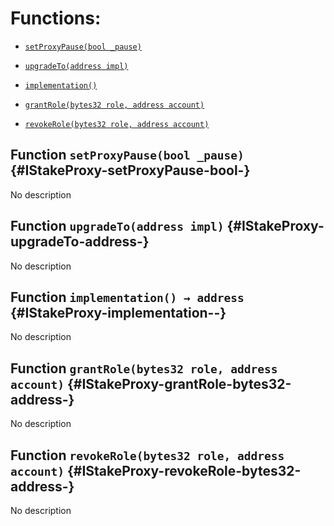 # Functions:

- [`setProxyPause(bool _pause)`](#IStakeProxy-setProxyPause-bool-)

- [`upgradeTo(address impl)`](#IStakeProxy-upgradeTo-address-)

- [`implementation()`](#IStakeProxy-implementation--)

- [`grantRole(bytes32 role, address account)`](#IStakeProxy-grantRole-bytes32-address-)

- [`revokeRole(bytes32 role, address account)`](#IStakeProxy-revokeRole-bytes32-address-)

## Function `setProxyPause(bool _pause)` {#IStakeProxy-setProxyPause-bool-}

No description

## Function `upgradeTo(address impl)` {#IStakeProxy-upgradeTo-address-}

No description

## Function `implementation() → address` {#IStakeProxy-implementation--}

No description

## Function `grantRole(bytes32 role, address account)` {#IStakeProxy-grantRole-bytes32-address-}

No description

## Function `revokeRole(bytes32 role, address account)` {#IStakeProxy-revokeRole-bytes32-address-}

No description
